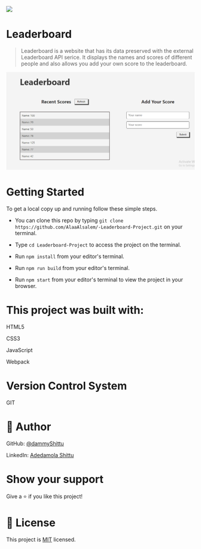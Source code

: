 ![](https://img.shields.io/badge/Microverse-blueviolet)

# Leaderboard
> Leaderboard is a website that has its data preserved with the external Leaderboard API serice. It displays the names and scores of different people and also allows you add your own score to the leaderboard.

![Image of the desktop view](./Screenshot.png)

# Getting Started

To get a local copy up and running follow these simple steps.

- You can clone this repo by typing `git clone https://github.com/AlaaAlsalem/-Leaderboard-Project.git` on your terminal.

- Type `cd Leaderboard-Project` to access the project on the terminal.
  
- Run `npm install` from your editor's terminal.

- Run `npm run build` from your editor's terminal.

- Run `npm start` from your editor's terminal to view the project in your browser.



# This project was built with:

HTML5

CSS3

JavaScript

Webpack

# Version Control System

GIT

# 👤 Author

GitHub: [@dammyShittu](https://github.com/AlaaAlsalem/)

LinkedIn: [Adedamola Shittu](https://www.linkedin.com/in/aladdin-alsalem-5a68ba1a0/)


# Show your support

Give a ⭐️ if you like this project!

# 📝 License

This project is [MIT](LICENSE) licensed.
